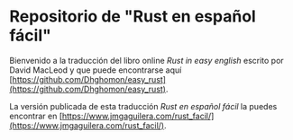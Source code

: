 # Repositorio de "Rust en español fácil"

Bienvenido a la traducción del libro online *Rust in easy english* escrito por David MacLeod y que puede encontrarse aquí [https://github.com/Dhghomon/easy_rust](https://github.com/Dhghomon/easy_rust).

La versión publicada de esta traducción *Rust en español fácil* la puedes encontrar en [https://www.jmgaguilera.com/rust_facil/](https://www.jmgaguilera.com/rust_facil/).
